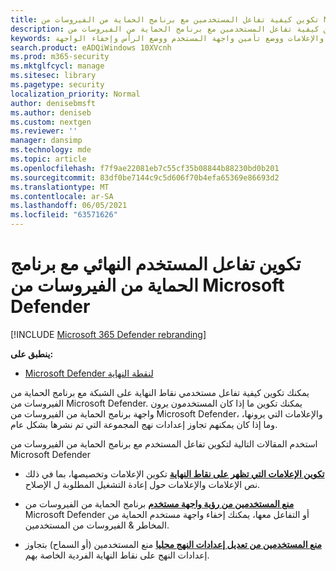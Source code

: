 ```yaml
---
title: تكوين كيفية تفاعل المستخدمين مع برنامج الحماية من الفيروسات من Microsoft Defender
description: تكوين كيفية تفاعل المستخدمين مع برنامج الحماية من الفيروسات من Microsoft Defender والإعلامات التي يرونها وما إذا كان يمكنهم تجاوز الإعدادات.
keywords: نقطة النهاية والمستخدم والتفاعل والإعلامات ووضع تأمين واجهة المستخدم ووضع الرأس وإخفاء الواجهة
search.product: eADQiWindows 10XVcnh
ms.prod: m365-security
ms.mktglfcycl: manage
ms.sitesec: library
ms.pagetype: security
localization_priority: Normal
author: denisebmsft
ms.author: deniseb
ms.custom: nextgen
ms.reviewer: ''
manager: dansimp
ms.technology: mde
ms.topic: article
ms.openlocfilehash: f7f9ae22081eb7c55cf35b08844b88230bd0b201
ms.sourcegitcommit: 83df0be7144c9c5d606f70b4efa65369e86693d2
ms.translationtype: MT
ms.contentlocale: ar-SA
ms.lasthandoff: 06/05/2021
ms.locfileid: "63571626"
---
```

# <a name="configure-end-user-interaction-with-microsoft-defender-antivirus"></a>تكوين تفاعل المستخدم النهائي مع برنامج الحماية من الفيروسات من Microsoft Defender

[!INCLUDE [Microsoft 365 Defender rebranding](../../includes/microsoft-defender.md)]


**ينطبق على:**

- [Microsoft Defender لنقطة النهاية](/microsoft-365/security/defender-endpoint/)

يمكنك تكوين كيفية تفاعل مستخدمي نقاط النهاية على الشبكة مع برنامج الحماية من الفيروسات من Microsoft Defender. يمكنك تكوين ما إذا كان المستخدمون يرون واجهة برنامج الحماية من الفيروسات من Microsoft Defender، والإعلامات التي يرونها، وما إذا كان يمكنهم تجاوز إعدادات نهج المجموعة التي تم نشرها بشكل عام.

استخدم المقالات التالية لتكوين تفاعل المستخدم مع برنامج الحماية من الفيروسات من Microsoft Defender

- **[تكوين الإعلامات التي تظهر على نقاط النهاية](configure-notifications-microsoft-defender-antivirus.md)** تكوين الإعلامات وتخصيصها، بما في ذلك نص الإعلامات والإعلامات حول إعادة التشغيل المطلوبة ل الإصلاح.

- **[منع المستخدمين من رؤية واجهة مستخدم](prevent-end-user-interaction-microsoft-defender-antivirus.md)** برنامج الحماية من الفيروسات من Microsoft Defender أو التفاعل معها، يمكنك إخفاء واجهة مستخدم الحماية  من المخاطر & الفيروسات من المستخدمين.

- **[منع المستخدمين من تعديل إعدادات النهج محليا](configure-local-policy-overrides-microsoft-defender-antivirus.md)** منع المستخدمين (أو السماح) بتجاوز إعدادات النهج على نقاط النهاية الفردية الخاصة بهم.
